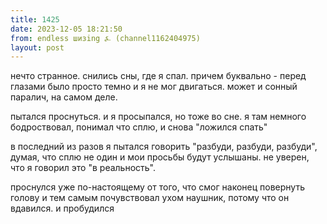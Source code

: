```yaml
---
title: 1425
date: 2023-12-05 18:21:50
from: endless шизing ⍼ (channel1162404975)
layout: post
---
```


нечто странное. снились сны, где я спал. причем буквально - перед глазами было просто темно и я не мог двигаться. может и сонный паралич, на самом деле.

пытался проснуться. и я просыпался, но тоже во сне. я там немного бодроствовал, понимал что сплю, и снова "ложился спать"

в последний из разов я пытался говорить "разбуди, разбуди, разбуди", думая, что сплю не один и мои просьбы будут услышаны.
не уверен, что я говорил это "в реальность".

проснулся уже по-настоящему от того, что смог наконец повернуть голову и тем самым почувствовал ухом наушник, потому что он вдавился. и пробудился
